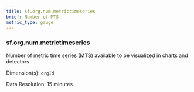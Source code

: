 ```yaml
---
title: sf.org.num.metrictimeseries
brief: Number of MTS
metric_type: gauge
---
```

### sf.org.num.metrictimeseries

Number of metric time series (MTS) available to be visualized in charts and detectors.

Dimension(s): `orgId`

Data Resolution: 15 minutes
